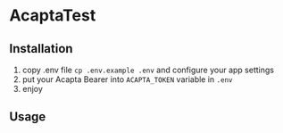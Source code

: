 # AcaptaTest

## Installation
1. copy .env file ```cp .env.example .env``` and configure your app settings
2. put your Acapta Bearer into `ACAPTA_TOKEN` variable in `.env`
3. enjoy

## Usage
